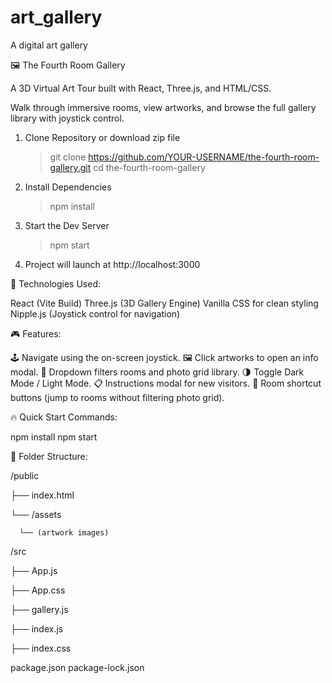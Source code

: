 # art_gallery
A digital art gallery

🖼️ The Fourth Room Gallery 

A 3D Virtual Art Tour built with React, Three.js, and HTML/CSS.

Walk through immersive rooms, view artworks, and browse the full gallery library with joystick control.

1. Clone Repository or download zip file
   
    > git clone https://github.com/YOUR-USERNAME/the-fourth-room-gallery.git
    > cd the-fourth-room-gallery
    
3. Install Dependencies
   
    > npm install
    
5. Start the Dev Server
   
    > npm start
    
7. Project will launch at http://localhost:3000


🧩 Technologies Used:

React (Vite Build)
Three.js (3D Gallery Engine)
Vanilla CSS for clean styling
Nipple.js (Joystick control for navigation)

🎮 Features:

🕹️ Navigate using the on-screen joystick.
🖼️ Click artworks to open an info modal.
📂 Dropdown filters rooms and photo grid library.
🌗 Toggle Dark Mode / Light Mode.
📋 Instructions modal for new visitors.
🚪 Room shortcut buttons (jump to rooms without filtering photo grid).

🔥 Quick Start Commands:

npm install
npm start

 📁 Folder Structure:

   /public
   
  ├── index.html
  
  └── /assets
  
      └── (artwork images)

 /src
 
  ├── App.js
  
  ├── App.css
  
  ├── gallery.js
  
  ├── index.js
  
  ├── index.css

package.json
package-lock.json




